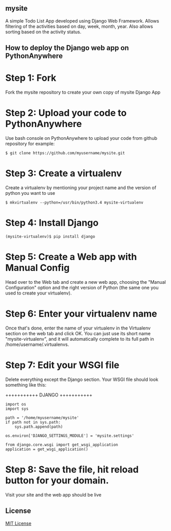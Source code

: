 ## mysite
A simple Todo List App developed using Django Web Framework. Allows filtering of the activities based on day, week, month, year.
Also allows sorting based on the activity status.

## How to deploy the Django web app on PythonAnywhere

# Step 1: Fork
Fork the mysite repository to create your own copy of mysite Django App

# Step 2: Upload your code to PythonAnywhere
Use bash console on PythonAnywhere to upload your code from github repository
for example:
```
$ git clone https://github.com/myusername/mysite.git
```

# Step 3: Create a virtualenv
Create a virtualenv by mentioning your project name and the version of python you want to use
``` 
$ mkvirtualenv --python=/usr/bin/python3.4 mysite-virtualenv 
```

# Step 4: Install Django
```
(mysite-virtualenv)$ pip install django
```

# Step 5: Create a Web app with Manual Config
Head over to the Web tab and create a new web app, choosing the "Manual Configuration" option and the right version of Python 
(the same one you used to create your virtualenv).

# Step 6: Enter your virtualenv name
Once that's done, enter the name of your virtualenv in the Virtualenv section on the web tab and click OK. 
You can just use its short name "mysite-virtualenv", and it will automatically complete to its full path in /home/username/.virtualenvs.

# Step 7: Edit your WSGI file
Delete everything except the Django section. Your WSGI file should look something like this:

+++++++++++ DJANGO +++++++++++
```
import os
import sys

path = '/home/myusername/mysite'
if path not in sys.path:
    sys.path.append(path)

os.environ['DJANGO_SETTINGS_MODULE'] = 'mysite.settings'

from django.core.wsgi import get_wsgi_application
application = get_wsgi_application()
```
# Step 8: Save the file, hit reload button for your domain.
Visit your site and the web app should be live


## License
[MIT License](https://github.com/ShreyaPrabhu/mysite/blob/master/LICENSE.md)





 
